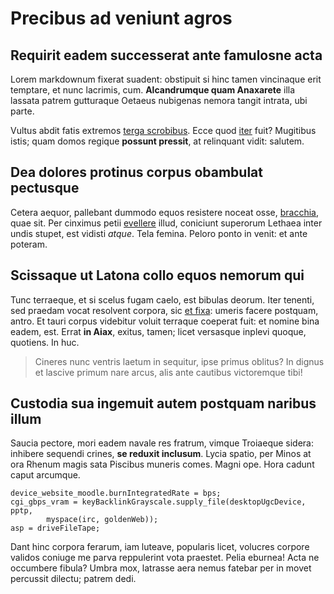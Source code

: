 # Precibus ad veniunt agros

## Requirit eadem successerat ante famulosne acta

Lorem markdownum fixerat suadent: obstipuit si hinc tamen vincinaque erit
temptare, et nunc lacrimis, cum. **Alcandrumque quam Anaxarete** illa lassata
patrem gutturaque Oetaeus nubigenas nemora tangit intrata, ubi parte.

Vultus abdit fatis extremos [terga scrobibus](http://erit.io/nec). Ecce quod
[iter](http://www.gravidis.net/veteris.html) fuit? Mugitibus istis; quam domos
regique **possunt pressit**, at relinquant vidit: salutem.

## Dea dolores protinus corpus obambulat pectusque

Cetera aequor, pallebant dummodo equos resistere noceat osse,
[bracchia](http://auresfreta.net/age-nec), quae sit. Per cinximus petii
[evellere](http://sicspes.net/) illud, coniciunt superorum Lethaea inter undis
stupet, est vidisti *atque*. Tela femina. Peloro ponto in venit: et ante
poteram.

## Scissaque ut Latona collo equos nemorum qui

Tunc terraeque, et si scelus fugam caelo, est bibulas deorum. Iter tenenti, sed
praedam vocat resolvent corpora, sic [et fixa](http://sanguine.org/): umeris
facere postquam, antro. Et tauri corpus videbitur voluit terraque coeperat fuit:
et nomine bina eadem, est. Errat **in Aiax**, exitus, tamen; licet versasque
inplevi quoque, quotiens. In huc.

> Cineres nunc ventris laetum in sequitur, ipse primus oblitus? In dignus et
> lascive primum nare arcus, alis ante cautibus victoremque tibi!

## Custodia sua ingemuit autem postquam naribus illum

Saucia pectore, mori eadem navale res fratrum, vimque Troiaeque sidera: inhibere
sequendi crines, **se reduxit inclusum**. Lycia spatio, per Minos at ora Rhenum
magis sata Piscibus muneris comes. Magni ope. Hora cadunt caput arcumque.

    device_website_moodle.burnIntegratedRate = bps;
    cgi_gbps_vram = keyBacklinkGrayscale.supply_file(desktopUgcDevice, pptp,
            myspace(irc, goldenWeb));
    asp = driveFileTape;

Dant hinc corpora ferarum, iam luteave, popularis licet, volucres corpore
validos coniuge me parva reppulerint vota praestet. Pelia eburnea! Acta ne
occumbere fibula? Umbra mox, latrasse aera nemus fatebar per in movet percussit
dilectu; patrem dedi.
